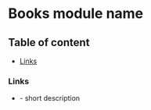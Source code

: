 # Books module name


## Table of content

- [Links](#links)


### Links

- []() - short description
